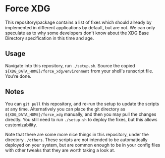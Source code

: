 
# Force XDG

This repository/package contains a list of fixes which should already by implemented in different applications by default, but are not. We can only speculate as to why some developers don't know about the XDG Base Directory specification in this time and age.

## Usage
Navigate into this repository, run `./setup.sh`. Source the copied `${XDG_DATA_HOME}/force_xdg/environment` from your shell's runscript file. You're done.

## Notes

You can `git pull` this repository, and re-run the setup to update the scripts at any time. Alternatively you can place the git directory as `${XDG_DATA_HOME}/force_xdg` manually, and then you may pull the changes directly. You still need to run `./setup.sh` to deploy the fixes, but this allows customizability.

Note that there are some more nice things in this repository, under the directory `./others`. These scripts are not intended to be automatically deployed on your system, but are common enough to be in your config files with other tweaks that they are worth taking a look at.


